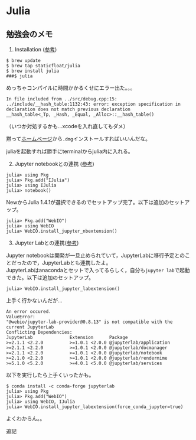 # Julia

## 勉強会のメモ

1. Installation ([参考](https://qiita.com/fkm_y/items/cde1f63dd5ff1cb2d051))
```
$ brew update
$ brew tap staticfloat/julia
$ brew install julia
###$ julia
```
  めっちゃコンパイルに時間かかるくせにエラー出た。。。
```
In file included from ../src/debug.cpp:15:
../include/__hash_table:1132:43: error: exception specification in declaration does not match previous declaration
__hash_table<_Tp, _Hash, _Equal, _Alloc>::__hash_table()
```
  （いつか対処するかも…xcodeを入れ直してもダメ）

  黙って[ホームページ](https://julialang.org/downloads/)から`.dmg`インストールすればいいんだな。

  juliaを起動すれば勝手にterminalからjulia内に入れる。

2. Jupyter notebookとの連携 ([参考](https://github.com/mitmath/6S083/blob/master/installation.md))
```
julia> using Pkg
julia> Pkg.add("IJulia")
julia> using IJulia
julia> notebook()
```
  NewからJulia 1.4.1が選択できるのでセットアップ完了。以下は追加のセットアップ。
```
julia> Pkg.add("WebIO")
julia> using WebIO
julia> WebIO.install_jupyter_nbextension()
```
  
3. Jupyter Labとの連携([参考](https://qiita.com/kirikei/items/a1639954ce5ccaf7ac3c))

  Jupyter notebookは開発が一旦止められていて，JupyterLabに移行予定とのことだったので，JupyterLabとも連携したよ。  
  JupyterLabはanacondaとセットで入ってるらしく，自分も`jupyter lab`で起動できた。以下は追加のセットアップ。
```
julia> WebIO.install_jupyter_labextension()
```
  上手く行かないんだが…
```
An error occured.
ValueError: 
"@webio/jupyter-lab-provider@0.8.13" is not compatible with the current JupyterLab
Conflicting Dependencies:
JupyterLab              Extension      Package
>=2.1.1 <2.2.0          >=1.0.1 <2.0.0 @jupyterlab/application
>=2.1.1 <2.2.0          >=1.0.1 <2.0.0 @jupyterlab/docmanager
>=2.1.1 <2.2.0          >=1.0.1 <2.0.0 @jupyterlab/notebook
>=2.1.0 <2.2.0          >=1.0.1 <2.0.0 @jupyterlab/rendermime
>=5.1.0 <5.2.0          >=4.0.1 <5.0.0 @jupyterlab/services
```
  以下を実行したら上手くいったかも。
```
$ conda install -c conda-forge jupyterlab
julia> using Pkg
julia> Pkg.add("WebIO")
julia> using WebIO, IJulia
julia> WebIO.install_jupyter_labextension(force_conda_jupyter=true)
```
  よくわからん。。

  追記

